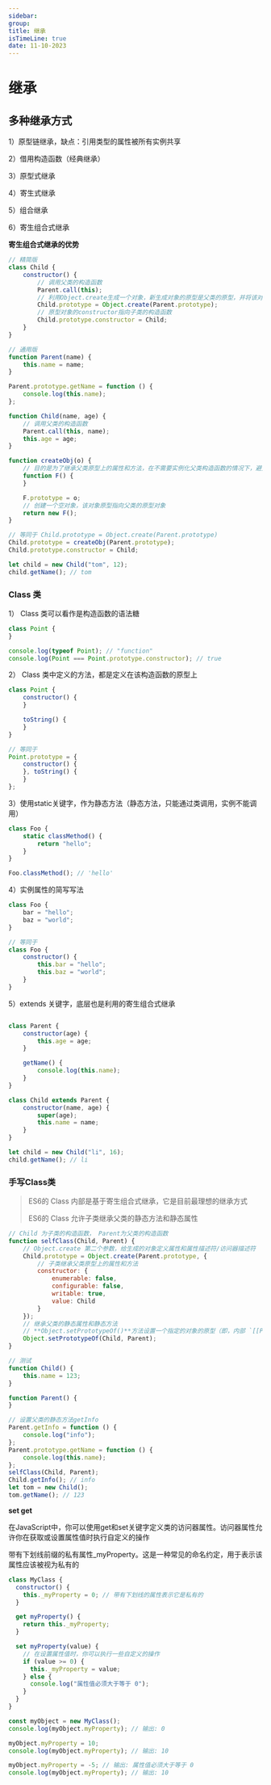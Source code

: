 ```yaml
---
sidebar:
group:
title: 继承
isTimeLine: true
date: 11-10-2023
---
```


# 继承

## 多种继承方式

1）原型链继承，缺点：引用类型的属性被所有实例共享

2）借用构造函数（经典继承）

3）原型式继承

4）寄生式继承

5）组合继承

6）寄生组合式继承

**寄生组合式继承的优势**

```js
// 精简版
class Child {
    constructor() {
        // 调用父类的构造函数
        Parent.call(this);
        // 利用Object.create生成一个对象，新生成对象的原型是父类的原型，并将该对象作为子类构造函数的原型，继承了父类原型上的属性和方法
        Child.prototype = Object.create(Parent.prototype);
        // 原型对象的constructor指向子类的构造函数
        Child.prototype.constructor = Child;
    }
}

// 通用版
function Parent(name) {
    this.name = name;
}

Parent.prototype.getName = function () {
    console.log(this.name);
};

function Child(name, age) {
    // 调用父类的构造函数
    Parent.call(this, name);
    this.age = age;
}

function createObj(o) {
    // 目的是为了继承父类原型上的属性和方法，在不需要实例化父类构造函数的情况下，避免生成父类的实例，如new Parent()
    function F() {
    }

    F.prototype = o;
    // 创建一个空对象，该对象原型指向父类的原型对象
    return new F();
}

// 等同于 Child.prototype = Object.create(Parent.prototype)
Child.prototype = createObj(Parent.prototype);
Child.prototype.constructor = Child;

let child = new Child("tom", 12);
child.getName(); // tom

```

### Class 类

1） Class 类可以看作是构造函数的语法糖

```js
class Point {
}

console.log(typeof Point); // "function"
console.log(Point === Point.prototype.constructor); // true
```

2） Class 类中定义的方法，都是定义在该构造函数的原型上

```js
class Point {
    constructor() {
    }

    toString() {
    }
}

// 等同于
Point.prototype = {
    constructor() {
    }, toString() {
    }
};
```

3）使用static关键字，作为静态方法（静态方法，只能通过类调用，实例不能调用）

```js
class Foo {
    static classMethod() {
        return "hello";
    }
}

Foo.classMethod(); // 'hello'
```

4）实例属性的简写写法

```js
class Foo {
    bar = "hello";
    baz = "world";
}

// 等同于
class Foo {
    constructor() {
        this.bar = "hello";
        this.baz = "world";
    }
}
```

5）extends 关键字，底层也是利用的寄生组合式继承

```js

class Parent {
    constructor(age) {
        this.age = age;
    }

    getName() {
        console.log(this.name);
    }
}

class Child extends Parent {
    constructor(name, age) {
        super(age);
        this.name = name;
    }
}

let child = new Child("li", 16);
child.getName(); // li
```

### 手写Class类

> ES6的 Class 内部是基于寄生组合式继承，它是目前最理想的继承方式
>
> ES6的 Class 允许子类继承父类的静态方法和静态属性

```js
// Child 为子类的构造函数， Parent为父类的构造函数
function selfClass(Child, Parent) {
    // Object.create 第二个参数，给生成的对象定义属性和属性描述符/访问器描述符
    Child.prototype = Object.create(Parent.prototype, {
        // 子类继承父类原型上的属性和方法
        constructor: {
            enumerable: false,
            configurable: false,
            writable: true,
            value: Child
        }
    });
    // 继承父类的静态属性和静态方法
    // **Object.setPrototypeOf()**方法设置一个指定的对象的原型（即，内部 `[[Prototype]]` 属性）到另一个对象或 [`null`]
    Object.setPrototypeOf(Child, Parent);
}

// 测试
function Child() {
    this.name = 123;
}

function Parent() {
}

// 设置父类的静态方法getInfo
Parent.getInfo = function () {
    console.log("info");
};
Parent.prototype.getName = function () {
    console.log(this.name);
};
selfClass(Child, Parent);
Child.getInfo(); // info
let tom = new Child();
tom.getName(); // 123

```

**set get**

在JavaScript中，你可以使用get和set关键字定义类的访问器属性。访问器属性允许你在获取或设置属性值时执行自定义的操作

带有下划线前缀的私有属性_myProperty。这是一种常见的命名约定，用于表示该属性应该被视为私有的

```js
class MyClass {
  constructor() {
    this._myProperty = 0; // 带有下划线的属性表示它是私有的
  }

  get myProperty() {
    return this._myProperty;
  }

  set myProperty(value) {
    // 在设置属性值时，你可以执行一些自定义的操作
    if (value >= 0) {
      this._myProperty = value;
    } else {
      console.log("属性值必须大于等于 0");
    }
  }
}

const myObject = new MyClass();
console.log(myObject.myProperty); // 输出: 0

myObject.myProperty = 10;
console.log(myObject.myProperty); // 输出: 10

myObject.myProperty = -5; // 输出: 属性值必须大于等于 0
console.log(myObject.myProperty); // 输出: 10

```



